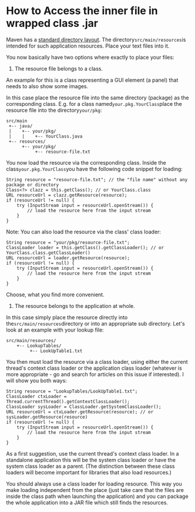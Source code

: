 # How to Access the inner file in wrapped class .jar

Maven has a [standard directory layout](https://maven.apache.org/guides/introduction/introduction-to-the-standard-directory-layout.html). The directory`src/main/resources`is intended for such application resources. Place your text files into it.

You now basically have two options where exactly to place your files:

1. The resource file belongs to a class.

An example for this is a class representing a GUI element \(a panel\) that needs to also show some images.

In this case place the resource file into the same directory \(package\) as the corresponding class. E.g. for a class named`your.pkg.YourClass`place the resource file into the directory`your/pkg`:

```
src/main
 +-- java/
 |    +-- your/pkg/
 |    |    +-- YourClass.java
 +-- resources/
      +-- your/pkg/
           +-- resource-file.txt
```

You now load the resource via the corresponding class. Inside the class`your.pkg.YourClass`you have the following code snippet for loading:

```
String resource = "resource-file.txt"; // the "file name" without any package or directory
Class<?> clazz = this.getClass(); // or YourClass.class
URL resourceUrl = clazz.getResource(resource);
if (resourceUrl != null) {
    try (InputStream input = resourceUrl.openStream()) {
        // load the resource here from the input stream
    }
}
```

Note: You can also load the resource via the class' class loader:

```
String resource = "your/pkg/resource-file.txt";
ClassLoader loader = this.getClass().getClassLoader(); // or YourClass.class.getClassLoader()
URL resourceUrl = loader.getResource(resource);
if (resourceUrl != null) {
    try (InputStream input = resourceUrl.openStream()) {
        // load the resource here from the input stream
    }
}
```

Choose, what you find more convenient.

1. The resource belongs to the application at whole.

In this case simply place the resource directly into the`src/main/resources`directory or into an appropriate sub directory. Let's look at an example with your lookup file:

```
src/main/resources/
    +-- LookupTables/
         +-- LookUpTable1.txt
```

You then must load the resource via a class loader, using either the current thread's context class loader or the application class loader \(whatever is more appropriate - go and search for articles on this issue if interested\). I will show you both ways:

```
String resource = "LookupTables/LookUpTable1.txt";
ClassLoader ctxLoader = Thread.currentThread().getContextClassLoader();
ClassLoader sysLoader = ClassLoader.getSystemClassLoader();
URL resourceUrl = ctxLoader.getResource(resource); // or sysLoader.getResource(resource)
if (resourceUrl != null) {
    try (InputStream input = resourceUrl.openStream()) {
        // load the resource here from the input stream
    }
}
```

As a first suggestion, use the current thread's context class loader. In a standalone application this will be the system class loader or have the system class loader as a parent. \(The distinction between these class loaders will become important for libraries that also load resources.\)

You should always use a class loader for loading resource. This way you make loading independent from the place \(just take care that the files are inside the class path when launching the application\) and you can package the whole application into a JAR file which still finds the resources.


